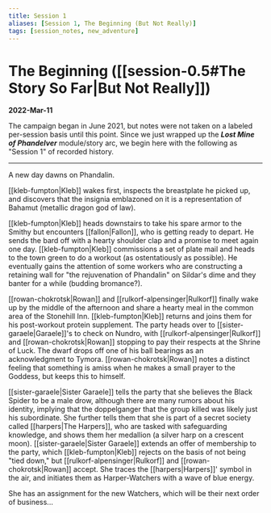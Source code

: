 ```yaml
---
title: Session 1
aliases: [Session 1, The Beginning (But Not Really)]
tags: [session_notes, new_adventure]
---
```

# The Beginning ([[session-0.5#The Story So Far|But Not Really]])
**2022-Mar-11**

The campaign began in June 2021, but notes were not taken on a labeled per-session basis until this point. Since we just wrapped up the **_Lost Mine of Phandelver_** module/story arc, we begin here with the following as "Session 1" of recorded history.

---

A new day dawns on Phandalin.

[[kleb-fumpton|Kleb]] wakes first, inspects the breastplate he picked up, and discovers that the insignia emblazoned on it is a representation of Bahamut (metallic dragon god of law).

[[kleb-fumpton|Kleb]] heads downstairs to take his spare armor to the Smithy but encounters [[fallon|Fallon]], who is getting ready to depart. He sends the bard off with a hearty shoulder clap and a promise to meet again one day. [[kleb-fumpton|Kleb]] commissions a set of plate mail and heads to the town green to do a workout (as ostentatiously as possible). He eventually gains the attention of some workers who are constructing a retaining wall for "the rejuvenation of Phandalin" on Sildar's dime and they banter for a while (budding bromance?).

[[rowan-chokrotsk|Rowan]] and [[rulkorf-alpensinger|Rulkorf]] finally wake up by the middle of the afternoon and share a hearty meal in the common area of the Stonehill Inn. [[kleb-fumpton|Kleb]] returns and joins them for his post-workout protein supplement. The party heads over to [[sister-garaele|Garaele]]'s to check on Nundro, with [[rulkorf-alpensinger|Rulkorf]] and [[rowan-chokrotsk|Rowan]] stopping to pay their respects at the Shrine of Luck. The dwarf drops off one of his ball bearings as an acknowledgment to Tymora. [[rowan-chokrotsk|Rowan]] notes a distinct feeling that something is amiss when he makes a small prayer to the Goddess, but keeps this to himself.

[[sister-garaele|Sister Garaele]] tells the party that she believes the Black Spider to be a male drow, although there are many rumors about his identity, implying that the doppelganger that the group killed was likely just his subordinate. She further tells them that she is part of a secret society called [[harpers|The Harpers]], who are tasked with safeguarding knowledge, and shows them her medallion (a silver harp on a crescent moon). [[sister-garaele|Sister Garaele]] extends an offer of membership to the party, which [[kleb-fumpton|Kleb]] rejects on the basis of not being "tied down," but [[rulkorf-alpensinger|Rulkorf]] and [[rowan-chokrotsk|Rowan]] accept. She traces the [[harpers|Harpers]]' symbol in the air, and initiates them as Harper-Watchers with a wave of blue energy.

She has an assignment for the new Watchers, which will be their next order of business...